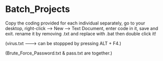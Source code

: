 # Batch_Projects
Copy the coding provided for each individual separately, go to your desktop, right-click --> New --> Text Document, enter code in it, save and exit. rename it by removing .txt and replace with .bat then double click it!

(virus.txt ---> can be stoppped by pressing ALT + F4.)

(Brute_Force_Password.txt & pass.txt are together.)
